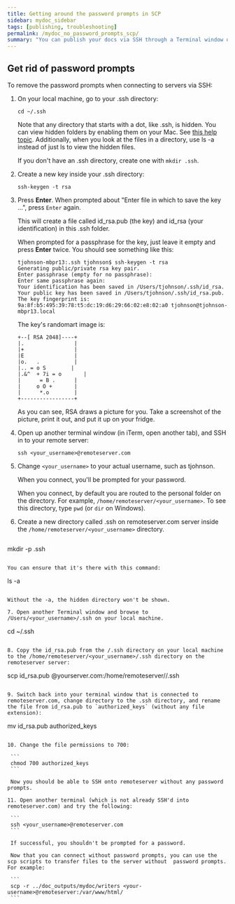 ```yaml
---
title: Getting around the password prompts in SCP
sidebar: mydoc_sidebar
tags: [publishing, troubleshooting]
permalink: /mydoc_no_password_prompts_scp/
summary: "You can publish your docs via SSH through a Terminal window or more likely, via a shell script that you simply execute as part of the publishing process. However, you will be prompted for your password with each file transfer unless you configure passwordless SSH. The basic process for setting up password less SSH is to create a key on your own machine that you also transfer to the remote machine. When you use the SCP command, the remote machine checks that you have the authorized key and allows access without a password prompt."
---
```


## Get rid of password prompts


To remove the password prompts when connecting to servers via SSH:

1. On your local machine, go to your .ssh directory:

   ```
   cd ~/.ssh
   ```
   
   Note that any directory that starts with a dot, like .ssh, is hidden. You can view hidden folders by enabling them on your Mac. See [this help topic](http://ianlunn.co.uk/articles/quickly-showhide-hidden-files-mac-os-x-mavericks/). Additionally, when you look at the files in a directory, use ls -a instead of just ls to view the hidden files.
   
   If you don't have an .ssh directory, create one with `mkdir .ssh`. 
   
2. Create a new key inside your .ssh directory:
   
   ```
   ssh-keygen -t rsa
   ```
   
3. Press **Enter**. When prompted about "Enter file in which to save the key ...", press ```Enter``` again.
   
   This will create a file called id_rsa.pub (the key) and id_rsa (your identification) in this .ssh folder.

   When prompted for a passphrase for the key, just leave it empty and press **Enter** twice. You should see something like this:

   ```   
   tjohnson-mbpr13:.ssh tjohnson$ ssh-keygen -t rsa
   Generating public/private rsa key pair.
   Enter passphrase (empty for no passphrase):
   Enter same passphrase again:
   Your identification has been saved in /Users/tjohnson/.ssh/id_rsa.
   Your public key has been saved in /Users/tjohnson/.ssh/id_rsa.pub.
   The key fingerprint is:
   9a:8f:b5:495:39:78:t5:dc:19:d6:29:66:02:e8:02:a0 tjohnson@tjohnson-mbpr13.local
   ```

   The key's randomart image is:
   
   ```
   +--[ RSA 2048]----+
   |.                |
   |+                |
   |E                |
   |o.   .           |
   |.. = o S        |
   |.&^  + 7i = o       |
   |      = B .      |
   |     o O +       |
   |      *.o        |
   +-----------------+
   ```
   
   As you can see, RSA draws a picture for you. Take a screenshot of the picture, print it out, and put it up on your fridge.
   
4. Open up another terminal window (in iTerm, open another tab), and SSH in to your remote server:

   ```
   ssh <your_username>@remoteserver.com
   ```

5. Change `<your_username>` to your actual username, such as tjohnson.
   
   When you connect, you'll be prompted for your password. 
   
   When you connect, by default you are routed to the personal folder on the directory. For example, `/home/remoteserver/<your_username>`. To see this directory, type `pwd` (or `dir` on Windows).
   
6. Create a new directory called .ssh on remoteserver.com server inside the `/home/remoteserver/<your_username>` directory.
   
   ```
  mkdir -p .ssh
   ```
   
   You can ensure that it's there with this command:
   
   ```
   ls -a
   ```
   
   Without the -a, the hidden directory won't be shown.

7. Open another Terminal window and browse to /Users/<your_username>/.ssh on your local machine.
   
   ```
   cd ~/.ssh
   ```
   
8. Copy the id_rsa.pub from the /.ssh directory on your local machine to the /home/remoteserver/<your_username>/.ssh directory on the remoteserver server:
   
   ```
   scp id_rsa.pub <your-username>@yourserver.com:/home/remoteserver/<your-username>/.ssh
   ```
   
9. Switch back into your terminal window that is connected to remoteserver.com, change directory to the .ssh directory, and rename the file from id_rsa.pub to `authorized_keys` (without any file extension):
   
   ```
   mv id_rsa.pub authorized_keys
   ```
   
10. Change the file permissions to 700:
    
    ```
    chmod 700 authorized_keys
    ```
    
    Now you should be able to SSH onto remoteserver without any password prompts.
 
11. Open another terminal (which is not already SSH'd into remoteserver.com) and try the following:
   
    ```
    ssh <your_username>@remoteserver.com
    ```
    
    If successful, you shouldn't be prompted for a password.
    
    Now that you can connect without password prompts, you can use the scp scripts to transfer files to the server without  password prompts. For example:
    
    ```
    scp -r ../doc_outputs/mydoc/writers <your-username>@remoteserver:/var/www/html/
    ```